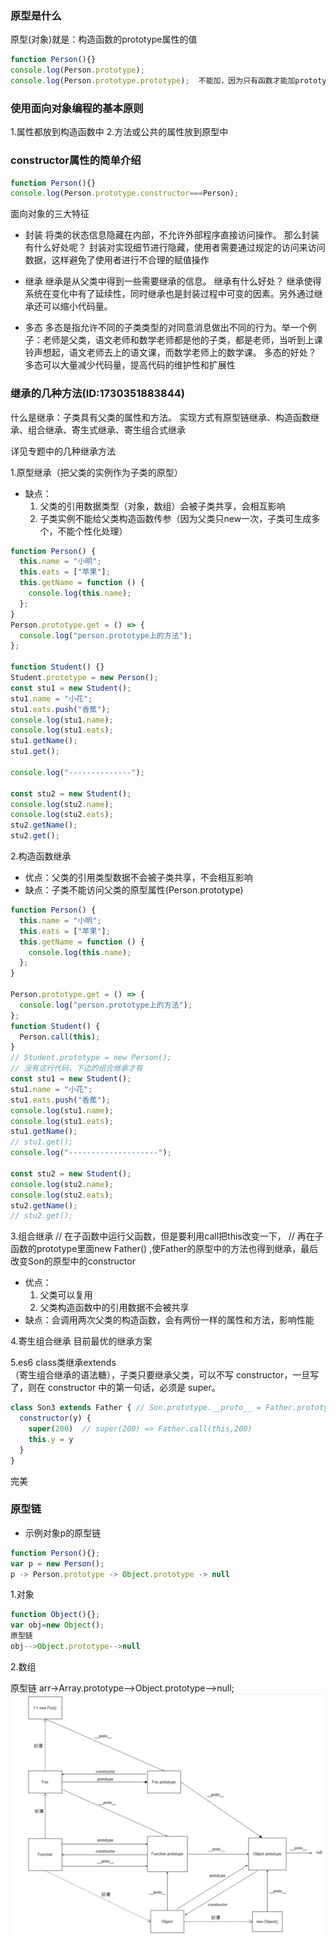 
### 原型是什么
原型(对象)就是：构造函数的prototype属性的值
```js
function Person(){}
console.log(Person.prototype);
console.log(Person.prototype.prototype);  不能加，因为只有函数才能加prototype属性
```

### 使用面向对象编程的基本原则
1.属性都放到构造函数中
2.方法或公共的属性放到原型中
    

### constructor属性的简单介绍
```js
function Person(){}
console.log(Person.prototype.constructor===Person);
```
    
面向对象的三大特征
- 封装
将类的状态信息隐藏在内部，不允许外部程序直接访问操作。
那么封装有什么好处呢？
封装对实现细节进行隐藏，使用者需要通过规定的访问来访问数据，这样避免了使用者进行不合理的赋值操作

- 继承
继承是从父类中得到一些需要继承的信息。
继承有什么好处？
继承使得系统在变化中有了延续性，同时继承也是封装过程中可变的因素。另外通过继承还可以缩小代码量。

- 多态
多态是指允许不同的子类类型的对同意消息做出不同的行为。举一个例子：老师是父类，语文老师和数学老师都是他的子类，都是老师，当听到上课铃声想起，语文老师去上的语文课，而数学老师上的数学课。
多态的好处？
多态可以大量减少代码量，提高代码的维护性和扩展性  

    

### 继承的几种方法(ID:1730351883844)
什么是继承：子类具有父类的属性和方法。
实现方式有原型链继承、构造函数继承、组合继承、寄生式继承、寄生组合式继承

详见专题中的几种继承方法

1.原型继承（把父类的实例作为子类的原型）
- 缺点：
  1. 父类的引用数据类型（对象，数组）会被子类共享，会相互影响
  2. 子类实例不能给父类构造函数传参（因为父类只new一次，子类可生成多个，不能个性化处理）
```javascript
function Person() {
  this.name = "小明";
  this.eats = ["苹果"];
  this.getName = function () {
    console.log(this.name);
  };
}
Person.prototype.get = () => {
  console.log("person.prototype上的方法");
};

function Student() {}
Student.prototype = new Person();
const stu1 = new Student();
stu1.name = "小花";
stu1.eats.push("香蕉");
console.log(stu1.name);
console.log(stu1.eats);
stu1.getName();
stu1.get();

console.log("--------------");

const stu2 = new Student();
console.log(stu2.name);
console.log(stu2.eats);
stu2.getName();
stu2.get();
```

2.构造函数继承
- 优点：父类的引用类型数据不会被子类共享，不会相互影响
- 缺点：子类不能访问父类的原型属性(Person.prototype)
```javascript
function Person() {
  this.name = "小明";
  this.eats = ["苹果"];
  this.getName = function () {
    console.log(this.name);
  };
}

Person.prototype.get = () => {
  console.log("person.prototype上的方法");
};
function Student() {
  Person.call(this);
}
// Student.prototype = new Person();
// 没有这行代码，下边的组合继承才有
const stu1 = new Student();
stu1.name = "小花";
stu1.eats.push("香蕉");
console.log(stu1.name);
console.log(stu1.eats);
stu1.getName();
// stu1.get();
console.log("--------------------");

const stu2 = new Student();
console.log(stu2.name);
console.log(stu2.eats);
stu2.getName();
// stu2.get();
```


3.组合继承
// 在子函数中运行父函数，但是要利用call把this改变一下，
// 再在子函数的prototype里面new Father() ,使Father的原型中的方法也得到继承，最后改变Son的原型中的constructor

- 优点：
  1. 父类可以复用
  2. 父类构造函数中的引用数据不会被共享
- 缺点：会调用两次父类的构造函数，会有两份一样的属性和方法，影响性能

4.寄生组合继承
目前最优的继承方案

5.es6 class类继承extends  
（寄生组合继承的语法糖），子类只要继承父类，可以不写 constructor，一旦写了，则在 constructor 中的第一句话，必须是 super。
```javascript
class Son3 extends Father { // Son.prototype.__proto__ = Father.prototype
  constructor(y) {
    super(200)  // super(200) => Father.call(this,200)
    this.y = y
  }
}
```
完美

  


### 原型链
- 示例对象p的原型链
```js
function Person(){};
var p = new Person();
p -> Person.prototype -> Object.prototype -> null
```
1.对象
```js
function Object(){};
var obj=new Object();
原型链
obj-->Object.prototype-->null
```
2.数组
    
原型链
arr->Array.prototype-->Object.prototype-->null;
![alt text](assets/image.png)

